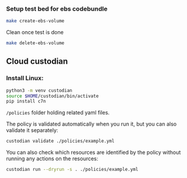 ### Setup test bed for ebs codebundle

```sh
make create-ebs-volume
```

Clean once test is done
```sh
make delete-ebs-volume
```

## Cloud custodian

### Install Linux:

```sh
python3 -m venv custodian
source $HOME/custodian/bin/activate
pip install c7n 
```

`/policies` folder holding related yaml files.

The policy is validated automatically when you run it, but you can also validate it separately:

```sh
custodian validate ./policies/example.yml
```

You can also check which resources are identified by the policy without running any actions on the resources:

```sh
custodian run --dryrun -s . ./policies/example.yml
```